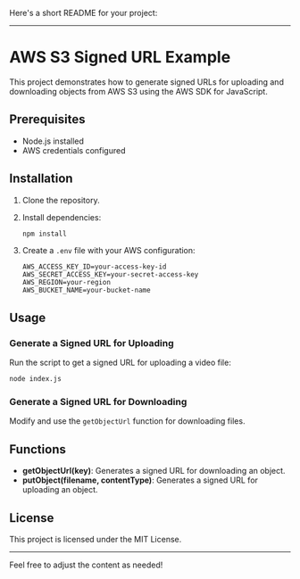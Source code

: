 Here's a short README for your project:

---

# AWS S3 Signed URL Example

This project demonstrates how to generate signed URLs for uploading and downloading objects from AWS S3 using the AWS SDK for JavaScript.

## Prerequisites

- Node.js installed
- AWS credentials configured

## Installation

1. Clone the repository.
2. Install dependencies:

   ```bash
   npm install
   ```

3. Create a `.env` file with your AWS configuration:

   ```plaintext
   AWS_ACCESS_KEY_ID=your-access-key-id
   AWS_SECRET_ACCESS_KEY=your-secret-access-key
   AWS_REGION=your-region
   AWS_BUCKET_NAME=your-bucket-name
   ```

## Usage

### Generate a Signed URL for Uploading

Run the script to get a signed URL for uploading a video file:

```bash
node index.js
```

### Generate a Signed URL for Downloading

Modify and use the `getObjectUrl` function for downloading files.

## Functions

- **getObjectUrl(key)**: Generates a signed URL for downloading an object.
- **putObject(filename, contentType)**: Generates a signed URL for uploading an object.

## License

This project is licensed under the MIT License.

---

Feel free to adjust the content as needed!